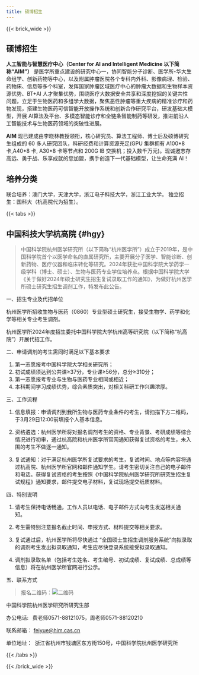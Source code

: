 ```yaml
---
title: 硕博招生
---
```


{{< brick_wide >}}

## 硕博招生

<!-- {{< breadcrumbs >}} -->

**人工智能与智慧医疗中心（Center for AI and Intelligent Medicine 以下简称“AIM”）** 是医学所重点建设的研究中心一，协同智能分子诊断、医学所-华大生命组学、创新药物等中心，以及附属肿瘤医院各个专科内外科、影像病理、检验、药物床、信息等多个科室，发挥国家肿瘤区域医疗中心的肿瘤大数据和生物样本资源优势、BT+AI 人才聚集优势，围绕医疗大数据安全共享和深度挖掘的关键共性问题，立足于生物医药和多组学大数据，聚焦恶性肿瘤等重大疾病的精准诊疗和药物发现，搭建生物医药可信智能开放操作系统和创新合作研究平台，研发基础大模型，开展 AI算法及平台、多模态智能诊疗和全链条智能制药等研发，推进前沿人工智能技术与生物医药领域的突破性进展。

**AIM** 现已建成由李晓林教授领衔，核心研究员、算法工程师、博士后及硕博研究生组成的 60 多人研究团队，科研经费和计算资源充足(GPU 集群拥有 A100\*8 卡,A40\*8 卡, A30\*8 卡等节点和 200G IB 交换机；投入数千万元)。现诚邀志存高远、勇于战、乐享成就的您加盟，携手创造下一代基础模型，让生命充满 AI！

## 培养分类

联合培养：澳门大学，天津大学，浙江电子科技大学，浙江工业大学。
独立招生：国科大（杭高院代为招生）。

{{< tabs >}}

## 中国科技大学杭高院 {#hgy}

> 中国科学院杭州医学研究所（以下简称“杭州医学所”）成立于2019年，是中国科学院首个以医学命名的直属研究所，主要开展分子医学、智能诊断、创新药物、医疗仪器和临床转化等研究。2024年获批中国科学院大学药学一级学科（博士、硕士）、生物与医药专业学位培养点。根据中国科学院大学《关于做好2024年硕士研究生招生复试录取工作的通知》，为做好杭州医学所硕士研究生招生调剂工作，特发布此公告。

一、招生专业及代招单位

杭州医学所招收生物与医药（0860）专业型硕士研究生，接受生物学、药学和化学等相关专业考生调剂。

杭州医学所2024年度招生委托中国科学院大学杭州高等研究院（以下简称“杭高院”）开展代招工作。

二、申请调剂的考生需同时满足以下基本要求

1. 第一志愿报考中国科学院大学相关研究所；
2. 初试成绩须达到公共课≥37分，专业课≥56分，总分≥310分；
3. 第一志愿报考专业与生物与医药专业相同或相近；
4. 本科期间学习成绩优秀，综合素质突出，对相关科研工作兴趣浓厚。  

三、工作流程

1. 信息填报：申请调剂到我所生物与医药专业条件的考生，请扫描下方二维码，于3月29日12:00前填报个人基本信息。

2. 资格遴选：杭州医学所将对报名调剂考生的资格、专业背景、考研成绩等综合情况进行初审，通过杭高院和杭州医学所官网通知获得复试资格的考生，未入围的考生不做逐一通知。

3. 复试通知：对于满足杭州医学所复试要求的考生，复试时间、地点等内容将通过杭高院、杭州医学所官网和邮件通知学生。请考生密切关注自己的电子邮件和电话。获得复试资格的考生按照《中国科学院杭州医学研究所研究生招生复试规程》通知要求，邮件提交电子材料，复试现场提交纸质材料。

四、特别说明  

1. 请考生保持电话畅通，工作人员以电话、电子邮件方式向考生发送相关通知。 
   
2. 考生需特别注意报名截止时间、申报方式、材料提交等相关要求。
   
3. 复试通过后，杭州医学所将尽快通过 “全国硕士生招生调剂服务系统”向拟录取的调剂考生发出拟录取通知，考生应尽快登录系统接受拟录取通知。
   
4. 调剂拟录取名单（包括考生姓名、考生编号、初试成绩、复试成绩、总成绩等信息）将在杭州医学所官网进行公示。 

五、联系方式

> 报名二维码：![二维码](/uploads/hgy.png)


中国科学院杭州医学研究所研究生部

办公电话:  费老师0571-88121075，周老师0571-88120210

联系邮箱： feiyue@him.cas.cn 

单位地址： 浙江省杭州市钱塘区东方街150号，中国科学院杭州医学研究所

{{< /tabs >}}

{{< /brick_wide >}}
